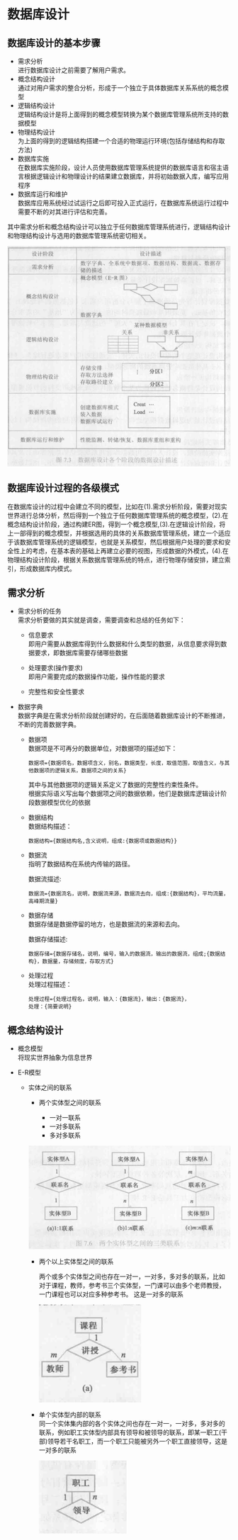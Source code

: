 # 数据库设计    

## 数据库设计的基本步骤     

* 需求分析        
    进行数据库设计之前需要了解用户需求。   
* 概念结构设计      
    通过对用户需求的整合分析，形成于一个独立于具体数据库关系系统的概念模型    
* 逻辑结构设计   
    逻辑结构设计是将上面得到的概念模型转换为某个数据库管理系统所支持的数据模型      
* 物理结构设计     
    为上面的得到的逻辑结构搭建一个合适的物理运行环境(包括存储结构和存取方法)   
* 数据库实施   
    在数据库实施阶段，设计人员使用数据库管理系统提供的数据库语言和宿主语言根据逻辑设计和物理设计的结果建立数据库，并将初始数据入库，编写应用程序     
* 数据库运行和维护       
    数据库应用系统经过试运行之后即可投入正式运行，在数据库系统运行过程中需要不断的对其进行评估和完善。       

其中需求分析和概念结构设计可以独立于任何数据库管理系统进行，逻辑结构设计和物理结构设计与选用的数据库管理系统密切相关。     

![design](../image/databsedesign.png)      


## 数据库设计过程的各级模式     

在数据库设计的过程中会建立不同的模型，比如在(1).需求分析阶段，需要对现实世界进行总体分析，然后得到一个独立于任何数据库管理系统的概念模型，(2).在概念结构设计阶段，通过构建ER图，得到一个概念模型,(3).在逻辑设计阶段，将上一部得到的概念模型，并根据选用的具体的关系数据库管理系统，建立一个适应于该数据库管理系统的逻辑模型，也就是关系模型，然后根据用户处理的要求和安全性上的考虑，在基本表的基础上再建立必要的视图，形成数据的外模式，(4).在物理结构设计阶段，根据关系数据库管理系统的特点，进行物理存储安排，建立索引，形成数据库内模式。      


## 需求分析     

* 需求分析的任务      
    需求分析要做的其实就是调查，需要调查和总结的任务如下：   
    * 信息要求    
        即用户需要从数据库得到什么数据和什么类型的数据，从信息要求得到数据要求，即数据库需要存储哪些数据   

    * 处理要求(操作要求)    
        即用户需要完成的数据操作功能，操作性能的要求    

    * 完整性和安全性要求     
        

* 数据字典       
    数据字典是在需求分析阶段就创建好的，在后面随着数据库设计的不断推进，不断的完善数据字典。       

    * 数据项    
        数据项是不可再分的数据单位，对数据项的描述如下：   
        ```
        数据项={数据项名，数据项含义，别名，数据类型，长度，取值范围，取值含义，与其他数据项的逻辑关系，数据项之间的关系}   
        ```   
        其中与其他数据项的逻辑关系定义了数据的完整性约束性条件。     
        根据实际语义写出每个数据项之间的数据依赖，他们是数据库逻辑设计阶段数据模型优化的依据      

    * 数据结构    
        数据结构描述：   
        ```
        数据结构={数据结构名,含义说明，组成:{数据项或数据结构}}  
        ```   

    * 数据流   
        指明了数据结构在系统内传输的路径。    
        
        数据流描述:  
        ```
        数据流={数据流名，说明，数据流来源，数据流去向，组成:{数据结构}，平均流量，高峰期流量}    
        ```   

    * 数据存储    
        数据存储是数据停留的地方，也是数据流的来源和去向。     

        数据存储描述:   
        ```
        数据存储={数据存储名，说明，编号，输入的数据流，输出的数据流，组成;{数据结构}，数据量，存储频度，存取方式}   
        ```   

    * 处理过程    
        处理过程描述：   
        
        ```
        处理过程={处理过程名，说明，输入：{数据流}，输出：{数据流}，
        处理：{简要说明}   
        ```   

## 概念结构设计   

* 概念模型    
    将现实世界抽象为信息世界       

* E-R模型    
    
    * 实体之间的联系     
        * 两个实体型之间的联系    

            * 一对一联系   
            * 一对多联系  
            * 多对多联系      

        ![design](../image/databasedesign1.png)   

        * 两个以上实体型之间的联系   
            
            两个或多个实体型之间也存在一对一，一对多，多对多的联系，比如对于课程，教师，参考书三个实体型，一门课可以由多个老师教授，一门课程也可以对应多种参考书。
            这是一对多的联系     

            ![design](../image/databasedesign2.png)   
        
        * 单个实体型内部的联系    
            同一个实体集内部的各个实体之间也存在一对一，一对多，多对多的联系，例如职工实体型内部具有领导和被领导的联系，即某一职工(干部)领导若干名职工，而一个职工只能被另外一个职工直接领导，这是一对多的联系  

            ![design](../image/databasedesign3.png)     

            

        
        
        







